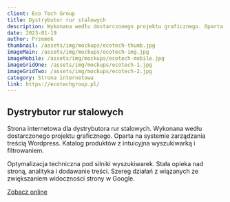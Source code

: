 ```yaml
---
client: Eco Tech Group
title: Dystrybutor rur stalowych
description: Wykonana wedłu dostarczonego projektu graficznego. Oparta na systemie zarządzania treścią Wordpress. Katalog produktów z intuicyjna wyszukiwarką i filtrowaniem. 
date: 2023-01-19
author: Przemek
thumbnail: /assets/img/mockups/ecotech-thumb.jpg
imageMain: /assets/img/mockups/ecotech-img.jpg
imageMobile: /assets/img/mockups/ecotech-mobile.jpg
imageGridOne: /assets/img/mockups/ecotech-1.jpg
imageGridTwo: /assets/img/mockups/ecotech-2.jpg
category: Strona internetowa
link: https://ecotechgroup.pl/
---
```


## Dystrybutor rur stalowych

Strona internetowa dla dystrybutora rur stalowych. Wykonana wedłu dostarczonego projektu graficznego. Oparta na systemie zarządzania treścią Wordpress. Katalog produktów z intuicyjna wyszukiwarką i filtrowaniem. 

Optymalizacja techniczna pod silniki wyszukiwarek. Stała opieka nad stroną, analityka i dodawanie treści. Szereg działań z wiązanych ze zwiększaniem widoczności strony w Google.

<a href="https://ecotechgroup.pl/" title="Zobacz online" target="_blank" class="button" rel="nofollow">Zobacz online</a>